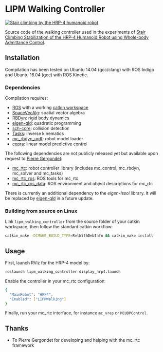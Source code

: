 # LIPM Walking Controller

[![Stair climbing by the HRP-4 humanoid robot](https://scaron.info/images/stair-climbing-youtube.jpg)](https://www.youtube.com/watch?v=vFCFKAunsYM)

Source code of the walking controller used in the experiments of [Stair Climbing Stabilization of the HRP-4 Humanoid Robot using Whole-body Admittance Control](https://hal.archives-ouvertes.fr/hal-01875387/document).

## Installation

Compilation has been tested on Ubuntu 14.04 (gcc/clang) with ROS Indigo and Ubuntu 16.04 (gcc) with ROS Kinetic.

### Dependencies

Compilation requires:

* [ROS](http://www.ros.org/) with a working [catkin workspace](http://wiki.ros.org/catkin/Tutorials/create_a_workspace)
* [SpaceVecAlg](https://github.com/jrl-umi3218/SpaceVecAlg): spatial vector algebra
* [RBDyn](https://github.com/jrl-umi3218/RBDyn/): rigid body dynamics
* [eigen-qld](https://github.com/jrl-umi3218/eigen-qld): quadratic programming
* [sch-core](https://github.com/jrl-umi3218/sch-core): collision detection
* [Tasks](https://github.com/jrl-umi3218/Tasks/): inverse kinematics
* [mc\_rbdyn\_urdf](https://github.com/jrl-umi3218/mc_rbdyn_urdf): robot model loader
* [copra](https://github.com/vsamy/copra): linear model predictive control

The following dependencies are not publicly released yet but available upon request to [Pierre Gergondet](mailto:pierre.gergondet@gmail.com):

* [mc\_rtc](https://gite.lirmm.fr/multi-contact/mc_rtc): robot controller library (includes mc\_control, mc\_rbdyn, mc\_solver and mc\_tasks)
* [mc\_rtc\_ros](https://gite.lirmm.fr/multi-contact/mc_rtc_ros): ROS tools for mc\_rtc
* [mc\_rtc\_ros\_data](https://gite.lirmm.fr/multi-contact/mc_rtc_ros_data): ROS environment and object descriptions for mc\_rtc

There is currently an additional dependency to the *eigen-lssol* library. It will be replaced by [eigen-qld](https://github.com/jrl-umi3218/eigen-qld) in a future update.

### Building from source on Linux

Link `lipm_walking_controller` from the source folder of your catkin workspace, then follow the standard catkin workflow:
```sh
catkin_make -DCMAKE_BUILD_TYPE=RelWithDebInfo && catkin_make install
```

## Usage

First, launch RViz for the HRP-4 model by:
```sh
roslaunch lipm_walking_controller display_hrp4.launch
```
Enable the controller in your mc\_rtc configuration:
```sh
{
  "MainRobot": "HRP4",
  "Enabled": ["LIPMWalking"]
}
```
Finally, run your mc\_rtc interface, for instance ``mc_vrep`` or ``MCUDPControl``.

## Thanks

- To Pierre Gergondet for developing and helping with the mc\_rtc framework
